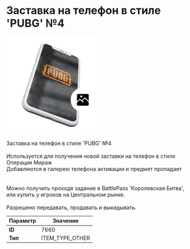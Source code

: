 # Заставка на телефон в стиле 'PUBG' №4

![Item Image](../img/7660.webp?raw=true)

Заставка на телефон в стиле 'PUBG' №4<br><br>Используется для получения новой заставки на телефон в стиле Операция Мираж<br>Добавляются в галерею телефона активации и предмет пропадает<br><br><br>Можно получить проходя задание в BattlePass 'Королевская Битва',<br>или купить у игроков на Центральном рынке.<br><br>Разрешено передавать, продавать и выкидывать.


| Параметр | Значение |
|----------|----------|
| **ID** | 7660 |
| **Тип** | ITEM_TYPE_OTHER |


